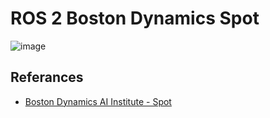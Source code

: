# ROS 2 Boston Dynamics Spot 

![image](https://github.com/user-attachments/assets/3bb7a3d7-fbf9-4ed2-bac7-d6a40c27007b)




## Referances
- [Boston Dynamics AI Institute - Spot](https://github.com/bdaiinstitute/spot_ros2)
